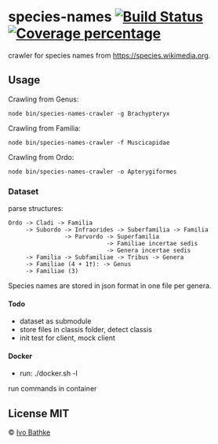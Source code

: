 # species-names [![Build Status][travis-image]][travis-url] [![Coverage percentage][coveralls-image]][coveralls-url]

crawler for species names from https://species.wikimedia.org.

## Usage

Crawling from Genus:

    node bin/species-names-crawler -g Brachypteryx

Crawling from Familia:

    node bin/species-names-crawler -f Muscicapidae

Crawling from Ordo:

    node bin/species-names-crawler -o Apterygiformes

### Dataset

parse structures:

    Ordo -> Cladi -> Familia
         -> Subordo -> Infraorides -> Suberfamilia -> Familia
                    -> Parvordo -> Superfamilia
                                -> Familiae incertae sedis
                                -> Genera incertae sedis
         -> Familia -> Subfamiliae -> Tribus -> Genera
         -> Familiae (4 + 1†): -> Genus
         -> Familiae (3)

Species names are stored in json format in one file per genera.  

#### Todo
- dataset as submodule
- store files in classis folder, detect classis
- init test for client, mock client

#### Docker
- run: ./docker.sh -l

run commands in container

## License MIT

© [Ivo Bathke]()


[travis-image]: https://travis-ci.org/ivoba/species-names.svg?branch=master
[travis-url]: https://travis-ci.org/ivoba/species-names
[coveralls-image]: https://coveralls.io/repos/ivoba/species-names/badge.svg
[coveralls-url]: https://coveralls.io/r/ivoba/species-names
